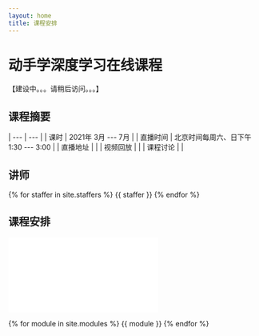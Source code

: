 ```yaml
---
layout: home
title: 课程安排
---
```


# 动手学深度学习在线课程

【建设中。。。请稍后访问。。。】

## 课程摘要

| --- | --- |
| 课时  | 2021年 3月 --- 7月 |
| 直播时间 | 北京时间每周六、日下午 1:30 --- 3:00 |
| 直播地址 | [<span style="font-size:140%" class="iconfont icon-livestreaming"></span>](https://app6ca5octe2206.h5.xiaoeknow.com/v1/course/alive/l_601cc496e4b05a9e88714463) |
| 视频回放 | [<span style="font-size:140%" class="iconfont icon-bilibili-fill"></span>](https://space.bilibili.com/1567748478) [<span style="font-size:140%" class="iconfont icon-youtube"></span>](https://www.youtube.com/playlist?list=PLFXJ6jwg0qW-IGzUIasshuMDMkoWzAAbH) |
| 课程讨论 | [<span class="iconfont icon-discourse"></span>](https://discuss.d2l.ai/c/chinese-version/16) |


## 讲师

{% for staffer in site.staffers %}
{{ staffer }}
{% endfor %}

<div style="clear: both;"></div>


<!-- {% if site.announcements %}
{{ site.announcements.last }}
[所有公告](announcements.html){: .btn .fs-3 }
{% endif %}
 -->


## 课程安排

<div class="responsive-video-container">

<iframe src="//player.bilibili.com/player.html?aid=88928561&bvid=BV1T7411g7Ws&cid=151889932&page=1" scrolling="no" border="0" frameborder="no" framespacing="0" allowfullscreen="true"> </iframe>

</div>



{% for module in site.modules %}
{{ module }}
{% endfor %}
